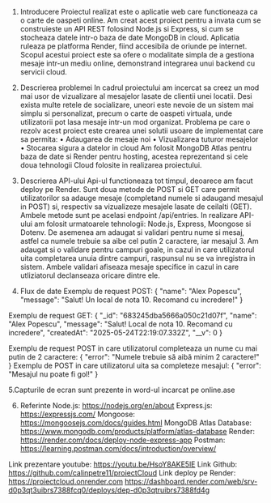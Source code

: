 1. Introducere
Proiectul realizat este o aplicatie web care functioneaza ca o carte de oaspeti online. Am creat acest proiect pentru a invata cum se construieste un API REST folosind Node.js si Express, si cum se stocheaza datele intr-o baza de date MongoDB in cloud. Aplicatia ruleaza pe platforma Render, fiind accesibila de oriunde pe internet.
Scopul acestui proiect este sa ofere o modalitate simpla de a gestiona mesaje intr-un mediu online, demonstrand integrarea unui backend cu servicii cloud.

2. Descrierea problemei
In cadrul proiectului am incercat sa creez un mod mai usor de vizualizare al mesajelor lasate de clientii unei locatii. Desi exista multe retele de socializare, uneori este nevoie de un sistem mai simplu si personalizat, precum o carte de oaspeti virtuala, unde utilizatorii pot lasa mesaje intr-un mod organizat.
Problema pe care o rezolv acest proiect este crearea unei solutii usoare de implementat care sa permita:
•	Adaugarea de mesaje noi
•	Vizualizarea tuturor mesajelor
•	Stocarea sigura a datelor in cloud
Am folosit MongoDB Atlas pentru baza de date si Render pentru hosting, acestea reprezentand si cele doua tehnologii Cloud folosite in realizarea proiectului.

3. Descrierea API-ului
Api-ul functioneaza tot timpul, deoarece am facut deploy pe Render. Sunt doua metode de POST si GET care permit utilizatorilor sa adauge mesaje (completand numele si adaugand mesajul in POST) si, respectiv sa vizualizeze mesajele lasate de ceilalti (GET). Ambele metode sunt pe acelasi endpoint /api/entries.
In realizare API-ului am folosit urmatoarele tehnologii: Node.js, Express, Moongose si Dotenv. De asemenea am adaugat si validari pentru nume si mesaj, astfel ca numele trebuie sa aibe cel putin 2 caractere, iar mesajul 3. Am adaugat si o validare pentru campuri goale, in cazul in care utilizatorul uita completarea unuia dintre campuri, raspunsul nu se va inregistra in sistem. Ambele validari afiseaza mesaje specifice in cazul in care utliziatorul declanseaza oricare dintre ele.

4. Flux de date
Exemplu de request POST:
{
  "name": "Alex Popescu",
  "message": "Salut! Un local de nota 10. Recomand cu incredere!"
}

Exemplu de request GET: 
    {
        "_id": "683245dba5666a050c21d07f",
        "name": "Alex Popescu",
        "message": "Salut! Local de nota 10. Recomand cu incredere",
        "createdAt": "2025-05-24T22:19:07.332Z",
        "__v": 0
    }

Exemplu de request POST in care utilizatorul completeaza un nume cu mai putin de 2 caractere:
{
    "error": "Numele trebuie să aibă minim 2 caractere!"
}
Exemplu de POST in care utilizatorul uita sa completeze mesajul:
{
    "error": "Mesajul nu poate fi gol!"
}

5.Capturile de ecran sunt prezente in word-ul incarcat pe online.ase

6. Referinte
Node.js: https://nodejs.org/en/about
Express.js: https://expressjs.com/
Mongoose: https://mongoosejs.com/docs/guides.html
MongoDB Atlas Database: https://www.mongodb.com/products/platform/atlas-database
Render: https://render.com/docs/deploy-node-express-app
Postman: https://learning.postman.com/docs/introduction/overview/


Link prezentare youtube: https://youtu.be/HsoY8AKE5lE
Link Github: https://github.com/calinpetre11/proiectCloud
Link deploy pe Render: https://proiectcloud.onrender.com
https://dashboard.render.com/web/srv-d0p3qt3uibrs7388fcq0/deploys/dep-d0p3qtruibrs7388fd4g

